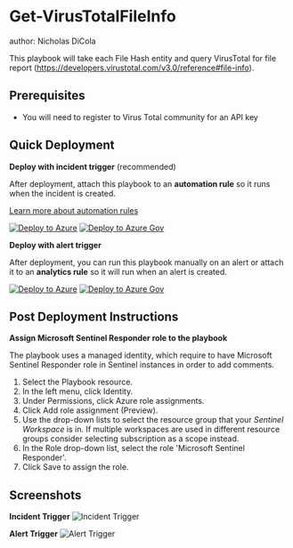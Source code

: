 # Get-VirusTotalFileInfo
author: Nicholas DiCola

This playbook will take each File Hash entity and query VirusTotal for file report (https://developers.virustotal.com/v3.0/reference#file-info).

## Prerequisites

- You will need to register to Virus Total community for an API key

## Quick Deployment
**Deploy with incident trigger** (recommended)

After deployment, attach this playbook to an **automation rule** so it runs when the incident is created.

[Learn more about automation rules](https://docs.microsoft.com/azure/sentinel/automate-incident-handling-with-automation-rules#creating-and-managing-automation-rules)

[![Deploy to Azure](https://aka.ms/deploytoazurebutton)](https://portal.azure.com/#create/Microsoft.Template/uri/https%3A%2F%2Fraw.githubusercontent.com%2FAzure%2FAzure-Sentinel%2Fmaster%2FSolutions%2FVirusTotal%2FPlaybooks%2FGet-VirusTotalFileInfo%2Fincident-trigger%2Fazuredeploy.json) [![Deploy to Azure Gov](https://aka.ms/deploytoazuregovbutton)](https://portal.azure.us/#create/Microsoft.Template/uri/https%3A%2F%2Fraw.githubusercontent.com%2FAzure%2FAzure-Sentinel%2Fmaster%2FSolutions%2FVirusTotal%2FPlaybooks%2FGet-VirusTotalFileInfo%2Fincident-trigger%2Fazuredeploy.json)


**Deploy with alert trigger**

After deployment, you can run this playbook manually on an alert or attach it to an **analytics rule** so it will run when an alert is created.

[![Deploy to Azure](https://aka.ms/deploytoazurebutton)](https://portal.azure.com/#create/Microsoft.Template/uri/https%3A%2F%2Fraw.githubusercontent.com%2FAzure%2FAzure-Sentinel%2Fmaster%2FSolutions%2FVirusTotal%2FPlaybooks%2FGet-VirusTotalFileInfo%2Falert-trigger%2Fazuredeploy.json) [![Deploy to Azure Gov](https://aka.ms/deploytoazuregovbutton)](https://portal.azure.us/#create/Microsoft.Template/uri/https%3A%2F%2Fraw.githubusercontent.com%2FAzure%2FAzure-Sentinel%2Fmaster%2FSolutions%2FVirusTotal%2FPlaybooks%2FGet-VirusTotalFileInfo%2Falert-trigger%2Fazuredeploy.json)

## Post Deployment Instructions

**Assign Microsoft Sentinel Responder role to the playbook**

The playbook uses a managed identity, which require to have Microsoft Sentinel Responder role in Sentinel instances in order to add comments.

1. Select the Playbook resource.
2. In the left menu, click Identity.
3. Under Permissions, click Azure role assignments.
4. Click Add role assignment (Preview).
5. Use the drop-down lists to select the resource group that your *Sentinel Workspace* is in. If multiple workspaces are used in different resource groups consider selecting subscription as a scope instead.
6. In the Role drop-down list, select the role 'Microsoft Sentinel Responder'.
7. Click Save to assign the role.

## Screenshots
**Incident Trigger**
![Incident Trigger](https://raw.githubusercontent.com/Azure/Azure-Sentinel/master/Solutions/VirusTotal/Playbooks/Get-VirusTotalFileInfo/incident-trigger/images/designerLight.png)

**Alert Trigger**
![Alert Trigger](https://raw.githubusercontent.com/Azure/Azure-Sentinel/master/Solutions/VirusTotal/Playbooks/Get-VirusTotalFileInfo/alert-trigger/images/Get-VirusTotalFileInfo_alert.png)